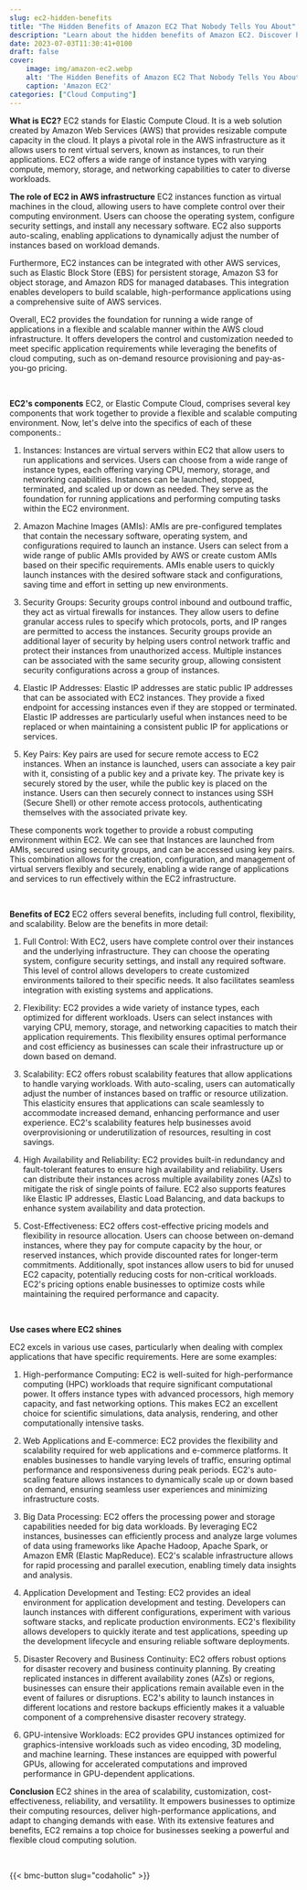 ```yaml
---
slug: ec2-hidden-benefits
title: "The Hidden Benefits of Amazon EC2 That Nobody Tells You About"
description: "Learn about the hidden benefits of Amazon EC2. Discover how to use EC2 to scale your applications, improve your security, and reduce your IT costs"
date: 2023-07-03T11:30:41+0100
draft: false
cover:
    image: img/amazon-ec2.webp
    alt: 'The Hidden Benefits of Amazon EC2 That Nobody Tells You About'
    caption: 'Amazon EC2'
categories: ["Cloud Computing"]
---
```


**What is EC2?**
EC2 stands for Elastic Compute Cloud. It is a web solution created by Amazon Web Services (AWS) that provides resizable compute capacity in the cloud. It plays a pivotal role in the AWS infrastructure as it allows users to rent virtual servers, known as instances, to run their applications. EC2 offers a wide range of instance types with varying compute, memory, storage, and networking capabilities to cater to diverse workloads.

**The role of EC2 in AWS infrastructure**
EC2 instances function as virtual machines in the cloud, allowing users to have complete control over their computing environment. Users can choose the operating system, configure security settings, and install any necessary software. EC2 also supports auto-scaling, enabling applications to dynamically adjust the number of instances based on workload demands.

Furthermore, EC2 instances can be integrated with other AWS services, such as Elastic Block Store (EBS) for persistent storage, Amazon S3 for object storage, and Amazon RDS for managed databases. This integration enables developers to build scalable, high-performance applications using a comprehensive suite of AWS services.

Overall, EC2 provides the foundation for running a wide range of applications in a flexible and scalable manner within the AWS cloud infrastructure. It offers developers the control and customization needed to meet specific application requirements while leveraging the benefits of cloud computing, such as on-demand resource provisioning and pay-as-you-go pricing.

<br/>

**EC2's components**
EC2, or Elastic Compute Cloud, comprises several key components that work together to provide a flexible and scalable computing environment. Now, let's delve into the specifics of each of these components.:

1. Instances: Instances are virtual servers within EC2 that allow users to run applications and services. Users can choose from a wide range of instance types, each offering varying CPU, memory, storage, and networking capabilities. Instances can be launched, stopped, terminated, and scaled up or down as needed. They serve as the foundation for running applications and performing computing tasks within the EC2 environment.

2. Amazon Machine Images (AMIs): AMIs are pre-configured templates that contain the necessary software, operating system, and configurations required to launch an instance. Users can select from a wide range of public AMIs provided by AWS or create custom AMIs based on their specific requirements. AMIs enable users to quickly launch instances with the desired software stack and configurations, saving time and effort in setting up new environments.

3. Security Groups: Security groups control inbound and outbound traffic, they act as virtual firewalls for instances. They allow users to define granular access rules to specify which protocols, ports, and IP ranges are permitted to access the instances. Security groups provide an additional layer of security by helping users control network traffic and protect their instances from unauthorized access. Multiple instances can be associated with the same security group, allowing consistent security configurations across a group of instances.

4. Elastic IP Addresses: Elastic IP addresses are static public IP addresses that can be associated with EC2 instances. They provide a fixed endpoint for accessing instances even if they are stopped or terminated. Elastic IP addresses are particularly useful when instances need to be replaced or when maintaining a consistent public IP for applications or services.

5. Key Pairs: Key pairs are used for secure remote access to EC2 instances. When an instance is launched, users can associate a key pair with it, consisting of a public key and a private key. The private key is securely stored by the user, while the public key is placed on the instance. Users can then securely connect to instances using SSH (Secure Shell) or other remote access protocols, authenticating themselves with the associated private key.

These components work together to provide a robust computing environment within EC2. We can see that Instances are launched from AMIs, secured using security groups, and can be accessed using key pairs. This combination allows for the creation, configuration, and management of virtual servers flexibly and securely, enabling a wide range of applications and services to run effectively within the EC2 infrastructure.

<br/>

**Benefits of EC2**
EC2 offers several benefits, including full control, flexibility, and scalability. Below are the benefits in more detail:

1. Full Control: With EC2, users have complete control over their instances and the underlying infrastructure. They can choose the operating system, configure security settings, and install any required software. This level of control allows developers to create customized environments tailored to their specific needs. It also facilitates seamless integration with existing systems and applications.

2. Flexibility: EC2 provides a wide variety of instance types, each optimized for different workloads. Users can select instances with varying CPU, memory, storage, and networking capacities to match their application requirements. This flexibility ensures optimal performance and cost efficiency as businesses can scale their infrastructure up or down based on demand.

3. Scalability: EC2 offers robust scalability features that allow applications to handle varying workloads. With auto-scaling, users can automatically adjust the number of instances based on traffic or resource utilization. This elasticity ensures that applications can scale seamlessly to accommodate increased demand, enhancing performance and user experience. EC2's scalability features help businesses avoid overprovisioning or underutilization of resources, resulting in cost savings.

4. High Availability and Reliability: EC2 provides built-in redundancy and fault-tolerant features to ensure high availability and reliability. Users can distribute their instances across multiple availability zones (AZs) to mitigate the risk of single points of failure. EC2 also supports features like Elastic IP addresses, Elastic Load Balancing, and data backups to enhance system availability and data protection.

5. Cost-Effectiveness: EC2 offers cost-effective pricing models and flexibility in resource allocation. Users can choose between on-demand instances, where they pay for compute capacity by the hour, or reserved instances, which provide discounted rates for longer-term commitments. Additionally, spot instances allow users to bid for unused EC2 capacity, potentially reducing costs for non-critical workloads. EC2's pricing options enable businesses to optimize costs while maintaining the required performance and capacity.

<br/>


**Use cases where EC2 shines**

EC2 excels in various use cases, particularly when dealing with complex applications that have specific requirements. Here are some examples:

1. High-performance Computing: EC2 is well-suited for high-performance computing (HPC) workloads that require significant computational power. It offers instance types with advanced processors, high memory capacity, and fast networking options. This makes EC2 an excellent choice for scientific simulations, data analysis, rendering, and other computationally intensive tasks.

2. Web Applications and E-commerce: EC2 provides the flexibility and scalability required for web applications and e-commerce platforms. It enables businesses to handle varying levels of traffic, ensuring optimal performance and responsiveness during peak periods. EC2's auto-scaling feature allows instances to dynamically scale up or down based on demand, ensuring seamless user experiences and minimizing infrastructure costs.

3. Big Data Processing: EC2 offers the processing power and storage capabilities needed for big data workloads. By leveraging EC2 instances, businesses can efficiently process and analyze large volumes of data using frameworks like Apache Hadoop, Apache Spark, or Amazon EMR (Elastic MapReduce). EC2's scalable infrastructure allows for rapid processing and parallel execution, enabling timely data insights and analysis.

4. Application Development and Testing: EC2 provides an ideal environment for application development and testing. Developers can launch instances with different configurations, experiment with various software stacks, and replicate production environments. EC2's flexibility allows developers to quickly iterate and test applications, speeding up the development lifecycle and ensuring reliable software deployments.

5. Disaster Recovery and Business Continuity: EC2 offers robust options for disaster recovery and business continuity planning. By creating replicated instances in different availability zones (AZs) or regions, businesses can ensure their applications remain available even in the event of failures or disruptions. EC2's ability to launch instances in different locations and restore backups efficiently makes it a valuable component of a comprehensive disaster recovery strategy.

6. GPU-intensive Workloads: EC2 provides GPU instances optimized for graphics-intensive workloads such as video encoding, 3D modeling, and machine learning. These instances are equipped with powerful GPUs, allowing for accelerated computations and improved performance in GPU-dependent applications.

**Conclusion**
EC2 shines in the area of scalability, customization, cost-effectiveness, reliability, and versatility. It empowers businesses to optimize their computing resources, deliver high-performance applications, and adapt to changing demands with ease. With its extensive features and benefits, EC2 remains a top choice for businesses seeking a powerful and flexible cloud computing solution.

<br/>

{{< bmc-button slug="codaholic" >}}

<br/>

